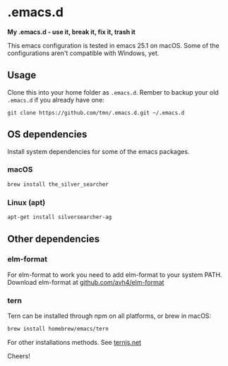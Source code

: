 # .emacs.d

**My .emacs.d - use it, break it, fix it, trash it**

This emacs configuration is tested in emacs 25.1 on macOS. Some of the configurations aren't compatible with Windows, yet.

## Usage

Clone this into your home folder as `.emacs.d`. Rember to backup your old `.emacs.d` if you already have one:

```
git clone https://github.com/tmn/.emacs.d.git ~/.emacs.d
```

## OS dependencies

Install system dependencies for some of the emacs packages.

### macOS

```bash
brew install the_silver_searcher
```

### Linux (apt)

```bash
apt-get install silversearcher-ag
```

## Other dependencies

### elm-format

For elm-format to work you need to add elm-format to your system PATH. Download elm-format at [github.com/avh4/elm-format](https://github.com/avh4/elm-format)

### tern

Tern can be installed through npm on all platforms, or brew in macOS:

```bash
brew install homebrew/emacs/tern
```

For other installations methods. See [ternjs.net](ternjs.net)

Cheers!
